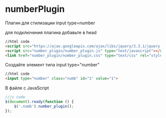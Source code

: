 # numberPlugin
Плагин для стилизации input type=number

для подключения плагина добавьте в head
```html
//html code
<script src="https://ajax.googleapis.com/ajax/libs/jquery/3.3.1/jquery.min.js"></script>
<script src="number_plugin/number_plugin.js" type="text/javascript"></script>
<link href="number_plugin/number_plugin.css" type="text/css" rel="stylesheet">
```
    
Создайте элемент типа input type="number"
```html
//html code
<input type="number" class="numb" id="1" value="1">
```
    
В файле с JavaScript 
```js
//js code
$(document).ready(function () {
    $('.numb').number_plugin();
});
```
